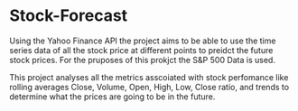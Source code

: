 # Stock-Forecast

Using the Yahoo Finance API the project aims to be able to use the time series data of all the stock price at different points to preidct the future stock prices.
For the pruposes of this prokjct the S&P 500 Data is used.

This project analyses all the metrics asscoiated with stock perfomance like rolling averages Close, Volume, Open, High, Low, Close ratio, and trends to determine what the prices are going to be in the future.

